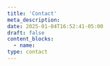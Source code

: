 ```yaml
---
title: 'Contact'
meta_description:
date: 2025-01-04T16:52:41-05:00
draft: false
content_blocks:
  - name: 
type: contact
---
```


